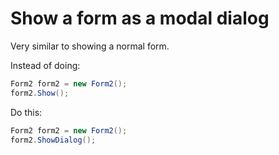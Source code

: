 # Show a form as a modal dialog


Very similar to showing a normal form.

Instead of doing:

```csharp
Form2 form2 = new Form2();
form2.Show();
```

Do this:

```csharp
Form2 form2 = new Form2();
form2.ShowDialog();
```

